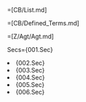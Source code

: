 =[CB/List.md]

=[CB/Defined_Terms.md]

=[Z/Agt/Agt.md]

Secs={001.Sec}<li>{002.Sec}<li>{003.Sec}<li>{004.Sec}<li>{005.Sec}<li>{006.Sec}